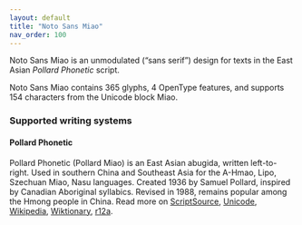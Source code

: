 ```yaml
---
layout: default
title: "Noto Sans Miao"
nav_order: 100
---
```

Noto Sans Miao is an unmodulated (“sans serif”) design for texts in the East Asian _Pollard Phonetic_ script. 

Noto Sans Miao contains 365 glyphs, 4 OpenType features, and supports 154 characters from the Unicode block Miao.


### Supported writing systems


#### Pollard Phonetic

Pollard Phonetic (Pollard Miao) is an East Asian abugida, written left-to-right. Used in southern China and Southeast Asia for the A-Hmao, Lipo, Szechuan Miao, Nasu languages. Created 1936 by Samuel Pollard, inspired by Canadian Aboriginal syllabics. Revised in 1988, remains popular among the Hmong people in China. Read more on [ScriptSource](https://scriptsource.org/scr/Plrd), [Unicode](https://www.unicode.org/versions/Unicode13.0.0/ch18.pdf#G42236), [Wikipedia](https://en.wikipedia.org/wiki/ISO_15924:Plrd), [Wiktionary](https://en.wiktionary.org/wiki/Category:Pollard_script), [r12a](https://r12a.github.io/scripts/links?iso=Plrd).

